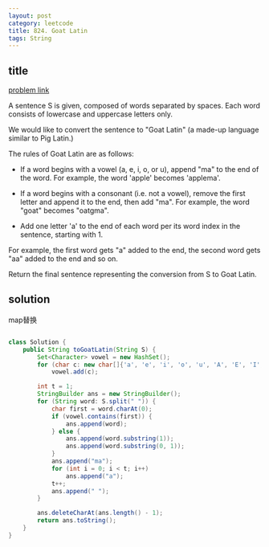 ```yaml
---
layout: post
category: leetcode
title: 824. Goat Latin
tags: String
---
```


## title
[problem link](https://leetcode.com/problems/goat-latin/description/)

A sentence S is given, composed of words separated by spaces. Each word consists of lowercase and uppercase letters only.

We would like to convert the sentence to "Goat Latin" (a made-up language similar to Pig Latin.)

The rules of Goat Latin are as follows:

- If a word begins with a vowel (a, e, i, o, or u), append "ma" to the end of the word.
For example, the word 'apple' becomes 'applema'.

- If a word begins with a consonant (i.e. not a vowel), remove the first letter and append it to the end, then add "ma".
For example, the word "goat" becomes "oatgma".

- Add one letter 'a' to the end of each word per its word index in the sentence, starting with 1.

For example, the first word gets "a" added to the end, the second word gets "aa" added to the end and so on.

Return the final sentence representing the conversion from S to Goat Latin. 


## solution
map替换

```java

class Solution {
    public String toGoatLatin(String S) {
        Set<Character> vowel = new HashSet();
        for (char c: new char[]{'a', 'e', 'i', 'o', 'u', 'A', 'E', 'I', 'O', 'U'})
            vowel.add(c);

        int t = 1;
        StringBuilder ans = new StringBuilder();
        for (String word: S.split(" ")) {
            char first = word.charAt(0);
            if (vowel.contains(first)) {
                ans.append(word);
            } else {
                ans.append(word.substring(1));
                ans.append(word.substring(0, 1));
            }
            ans.append("ma");
            for (int i = 0; i < t; i++)
                ans.append("a");
            t++;
            ans.append(" ");
        }

        ans.deleteCharAt(ans.length() - 1);
        return ans.toString();
    }
}
```
